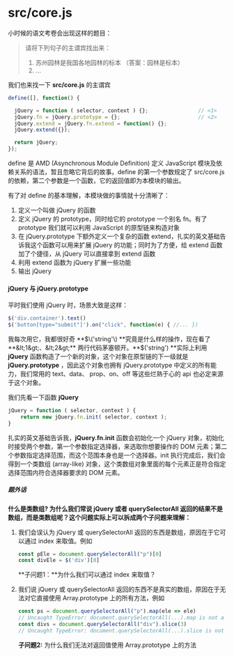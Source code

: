 # src/core.js

小时候的语文考卷会出现这样的题目：

> 请将下列句子的主谓宾找出来：
>
> 1. 苏州园林是我国各地园林的标本 （答案：园林是标本）
> 2. ...

我们也来找一下 **src/core.js** 的主谓宾

```js
define([], function() {

  jQuery = function ( selector, context ) {};                // <1>
  jQuery.fn = jQuery.prototype = {};                         // <2>
  jQuery.extend = jQuery.fn.extend = function() {};
  jQuery.extend({});

  return jQuery;
});
```

define 是 AMD \(Asynchronous Module Definition\) 定义 JavaScript 模块及依赖关系的语法，暂且忽略它背后的故事。define 的第一个参数规定了 src/core.js 的依赖，第二个参数是一个函数，它的返回值即为本模块的输出。

有了对 define 的基本理解，本模块做的事情就十分清晰了：

1. 定义一个叫做 jQuery 的函数
2. 定义 jQuery 的 prototype，同时给它的 prototype 一个别名 fn。有了 prototype 我们就可以利用 JavaScript 的原型链来构造对象
3. 在 jQuery.prototype 下额外定义一个复杂的函数 extend，扎实的英文基础告诉我这个函数可以用来扩展 jQuery 的功能；同时为了方便，给 extend 函数加了个捷径，从 jQuery 可以直接拿到 extend 函数
4. 利用 extend 函数为 jQuery 扩展一些功能
5. 输出 jQuery

#### jQuery 与 jQuery.prototype

平时我们使用 jQuery 时，场景大致是这样：

```js
$('div.container').text()
$('button[type="submit"]').on("click", function(e) { //... })
```

我每次用它，我都很好奇 **$\('string'\) **究竟是什么样的操作，现在看了 **&lt;1&gt;、&lt;2&gt;** 两行代码茅塞顿开。**$\('string'\) **实际上利用 **jQuery** 函数构造了一个新的对象，这个对象在原型链的下一级就是 **jQuery.prototype** ，因此这个对象也拥有 jQuery.prototype 中定义的所有能力，我们常用的 text、data、 prop、on、off 等这些烂熟于心的 api 也必定来源于这个对象。

我们先看一下函数 **jQuery**

```js
jQuery = function ( selector, context ) {
    return new jQuery.fn.init( selector, context );
}
```

扎实的英文基础告诉我，**jQuery.fn.init** 函数会初始化一个 jQuery 对象，初始化时接受两个参数，第一个参数指定选择器，来选取你想要操作的 DOM 元素；第二个参数指定选择范围，而这个范围本身也是一个选择器。init 执行完成后，我们会得到一个类数组 \(array-like\) 对象，这个类数组对象里面的每个元素正是符合指定选择范围内符合选择器要求的 DOM 元素。

##### 题外话

**什么是类数组? 为什么我们常说 jQuery 或者 querySelectorAll 返回的结果不是数组，而是类数组呢？这个问题实际上可以拆成两个子问题来理解：**

1. 我们会误认为 jQuery 或 querySelectorAll 返回的东西是数组，原因在于它可以通过 index 来取值。例如
   ```js
   const pEle = document.querySelectorAll("p")[0]
   const divEle = $('div')[0]
   ```

   **子问题1：**为什么我们可以通过 index 来取值？

2. 我们说 jQuery 或 querySelectorAll 返回的东西不是真实的数组，原因在于无法对它直接使用 Array.prototype 上的所有方法，例如
   ```js
   const ps = document.querySelectorAll("p").map(ele => ele)
   // Uncaught TypeError: document.querySelectorAll(...).map is not a function
   const divs = document.querySelectorAll("div").slice(3)
   // Uncaught TypeError: document.querySelectorAll(...).slice is not a function
   ```

   **子问题2:** 为什么我们无法对返回值使用 Array.prototype 上的方法



